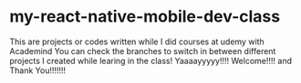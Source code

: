 # my-react-native-mobile-dev-class
This are projects or codes written while I did courses at udemy with Academind
You can check the branches to switch in between different projects I created while learing in the class! 
Yaaaayyyyy!!!! Welcome!!!! and Thank You!!!!!!!
